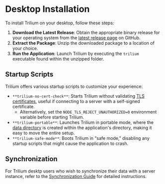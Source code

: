 # Desktop Installation
To install Trilium on your desktop, follow these steps:

1.  **Download the Latest Release**: Obtain the appropriate binary release for your operating system from the [latest release page](https://github.com/TriliumNext/Notes/releases/latest) on GitHub.
2.  **Extract the Package**: Unzip the downloaded package to a location of your choice.
3.  **Run the Application**: Launch Trilium by executing the `trilium` executable found within the unzipped folder.

## Startup Scripts

Trilium offers various startup scripts to customize your experience:

*   `**trilium-no-cert-check**`: Starts Trilium without validating [TLS certificates](Server%20Installation/TLS%20Configuration.md), useful if connecting to a server with a self-signed certificate.
    *   Alternatively, set the `NODE_TLS_REJECT_UNAUTHORIZED=0` environment variable before starting Trilium.
*   `**trilium-portable**`: Launches Trilium in portable mode, where the [data directory](Data%20directory.md) is created within the application's directory, making it easy to move the entire setup.
*   `**trilium-safe-mode**`: Boots Trilium in "safe mode," disabling any startup scripts that might cause the application to crash.

## Synchronization

For Trilium desktp users who wish to synchronize their data with a server instance, refer to the [Synchronization Guide](Synchronization.md) for detailed instructions.
